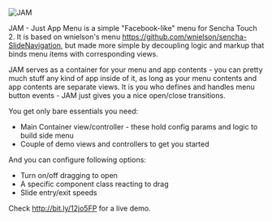 ![JAM](https://dl.dropbox.com/u/6211055/IMG/jam_logo.png)

JAM - Just App Menu is a simple "Facebook-like" menu for Sencha Touch 2. 
It is based on wnielson's menu https://github.com/wnielson/sencha-SlideNavigation, but made more simple by decoupling logic and markup that binds menu items with corresponding views.

JAM serves as a container for your menu and app contents - you can pretty much stuff any kind of app inside of it, as long as your menu contents and app contents are separate views. 
It is you who defines and handles menu button events - JAM just gives you a nice open/close transitions.

You get only bare essentials you need:

*  Main Container view/controller - these hold config params and logic to build side menu  
*  Couple of demo views and controllers to get you started

And you can configure following options:

*  Turn on/off dragging to open
*  A specific component class reacting to drag 
*  Slide entry/exit speeds

Check http://bit.ly/12jo5FP for a live demo.


 


